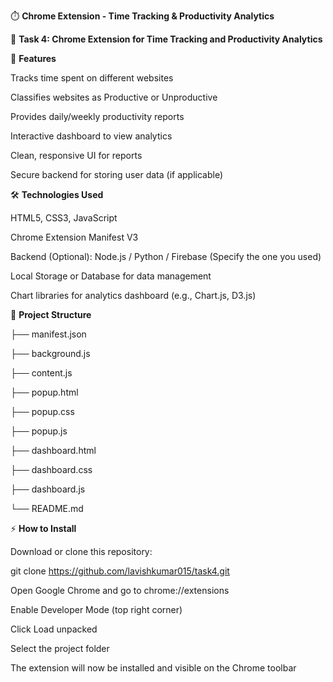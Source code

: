 ⏱️ **Chrome Extension - Time Tracking & Productivity Analytics**

📌 **Task 4: Chrome Extension for Time Tracking and Productivity Analytics**

🚀 **Features**

Tracks time spent on different websites

Classifies websites as Productive or Unproductive

Provides daily/weekly productivity reports

Interactive dashboard to view analytics

Clean, responsive UI for reports

Secure backend for storing user data (if applicable)

🛠️ **Technologies Used**

HTML5, CSS3, JavaScript

Chrome Extension Manifest V3

Backend (Optional): Node.js / Python / Firebase (Specify the one you used)

Local Storage or Database for data management

Chart libraries for analytics dashboard (e.g., Chart.js, D3.js)

📂 **Project Structure**

├── manifest.json

├── background.js

├── content.js

├── popup.html

├── popup.css

├── popup.js

├── dashboard.html

├── dashboard.css

├── dashboard.js

└── README.md


⚡ **How to Install**

Download or clone this repository:

git clone https://github.com/lavishkumar015/task4.git

Open Google Chrome and go to chrome://extensions

Enable Developer Mode (top right corner)

Click Load unpacked

Select the project folder

The extension will now be installed and visible on the Chrome toolbar
